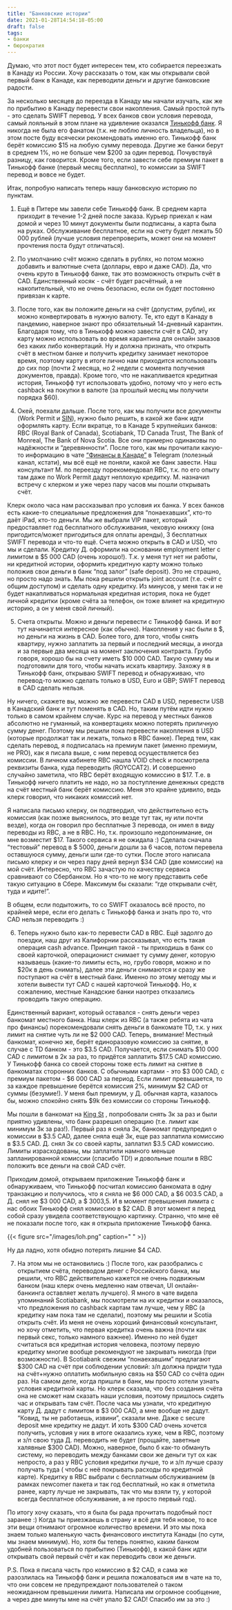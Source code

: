```yaml
---
title: "Банковские истории"
date: 2021-01-28T14:54:18-05:00
draft: false
tags:
- банки
- бюрократия
---
```


Думаю, что этот пост будет интересен тем, кто собирается переезжать в Канаду из России. Хочу рассказать о том, как мы открывали свой первый банк в Канаде, как переводили деньги и другие банковские радости.

За несколько месяцев до переезда в Канаду мы начали изучать, как же по прибытию в Канаду перевести свои накопления.
Самый простой путь - это сделать SWIFT перевод. У всех банков свои условия перевода, самый лояльный в этом плане на
удивление оказался [Тинькофф банк](https://www.tinkoff.ru/sl/7WyfhoLwreO). Я никогда не была его фанатом (т.к. не люблю
личность владельца), но в этом посте буду всячески рекомендовать именно его. Тинькофф банк берёт комиссию $15 на любую
сумму перевода. Другие же банки берут в среднем 1%, но не больше чем $200 за один перевод. Почувствуй разницу, как
говорится. Кроме того, если завести себе премиум пакет в Тинькофф банке (первый месяц бесплатно), то комиссии за SWIFT
перевод и вовсе не будет.

Итак, попробую написать теперь нашу банковскую историю по пунктам.

1. Ещё в Питере мы завели себе Тинькофф банк. В среднем карта приходит в течение 1-2 дней после заказа. Курьер приехал к
нам домой и через 10 минут документы были подписаны, а карта была на руках. Обслуживание бесплатное, если на счету будет
лежать 50 000 рублей (лучше условия перепроверить, может они на момент прочтения поста будут отличаться). 
   
2. По умолчанию счёт можно сделать в рублях, но потом можно добавить и валютные счета (доллары, евро и даже CAD). Да, что очень круто в
Тинькофф банке, так это возможность открыть счёт в CAD. Единственный косяк - счёт будет расчётный, а не накопительный,
что не очень безопасно, если он будет постоянно привязан к карте. 
   
3. После того, как вы положите деньги на счёт (допустим, рубли), их можно конвертировать в нужную валюту. Те, кто едут в Канаду в пандемию, наверное знают про обязательный 14-дневный карантин. Благодаря тому, что в Тинькофф
можно завести счёт в CAD, эту карту можно использовать во время карантина для онлайн заказов без каких либо конвертаций.
Ну и должна признать, что открыть счёт в местном банке и получить кредитку занимает некоторое время, поэтому карту в
итоге лично нам приходится использовать до сих пор (почти 2 месяца, но 2 недели с момента получения документов, правда).
Кроме того, что не накапливается кредитная история, Тинькофф тут использовать удобно, потому что у него есть cashback на
покупки в валюте (за прошлый месяц мы получили порядка $60).

4. Окей, поехали дальше. После того, как мы получили все документы (Work Permit
и [SIN](https://natashakatson.github.io/ru/posts/get-your-sin/)), нужно было решить, в какой же банк идти оформлять
карту. Если вкратце, то в Канаде 5 крупнейших банков: RBC (Royal Bank of Canada), Scotiabank, TD Canada Trust, The Bank
of Monreal, The Bank of Nova Scotia. Все они примерно одинаковы по надёжности и “деревянности”. После того, как мы
прочитали какую-то информацию в чате [“Финансы в Канаде”](https://t.me/canada_finances) в Telegram (полезный канал,
кстати), мы всё ещё не поняли, какой же банк завести. Наш консультант М. по переезду порекомендовал RBC, т.к. по его
опыту там даже по Work Permit дадут неплохую кредитку. М. назначил встречу с клерком и уже через пару часов мы пошли
открывать счёт.

Клерк около часа нам рассказывал про условия их банка. У всех банков есть какие-то специальные предложения для
“понаехавших”, кто-то даёт iPad, кто-то деньги. Мы же выбрали VIP пакет, который предоставляет год бесплатного
обслуживания, чековую книжку (она пригодится/может пригодиться для оплаты аренды), 3 бесплатных SWIFT перевода и что-то
ещё. Счета можно открыть в CAD и USD, что мы и сделали. Кредитку Д. оформили на основании employment letter c лимитом в
$5 000 CAD (очень хорошо!). Т.к. у меня тут нет ни работы, ни кредитной истории, оформить кредитную карту можно только
положив свои деньги в банк “под залог” (safe deposit). Это не страшно, но просто надо знать. Мы пока решили открыть
joint account (т.е. счёт с общим доступом) и сделать одну кредитку. Из минусов, у меня так и не будет накапливаться
нормальная кредитная история, пока не будет личной кредитки (кроме счёта за телефон, он тоже влияет на кредитную
историю, а он у меня свой личный).

5. Счета открыты. Можно и деньги перевести с Тинькофф банка. И вот тут начинается интересное (как обычно). Накопления у нас
были в $, но деньги на жизнь в CAD. Более того, для того, чтобы снять квартиру, нужно заплатить за первый и последний
месяцы, а иногда и за первые два месяца на момент заключения контракта. Грубо говоря, хорошо бы на счету иметь $10 000
CAD. Такую сумму мы и подготовили для того, чтобы начать искать квартиру. Захожу я в Тинькофф банк, открываю SWIFT
перевод и обнаруживаю, что перевод-то можно сделать только в USD, Euro и GBP; SWIFT перевод в CAD сделать нельзя.

Ну ничего, скажете вы, можно же перевести CAD в USD, перевести USВ в Канадский банк и тут поменять в CAD. Но, таким
путём идти нужно только в самом крайнем случае. Курс на перевод у местных банков абсолютно не гуманный, на конвертациях
можно потерять приличную сумму денег. Поэтому мы решили пока перевести накопления в USD (которые продолжат так и лежать,
только в RBC банке). Перед тем, как сделать перевод, я подписалась на премиум пакет (именно премиум, не PRO), как я
писала выше, с ним перевод осуществляется без комиссии. В личном кабинете RBC нашла VOID check и посмотрела реквизиты
банка, куда переводить (ROYCCAT2). И совершенно случайно заметила, что RBC берёт входящую комиссию в $17. Т.е. в
Тинькофф ничего платить не надо, но за поступление денежных средств на счёт местный банк берёт комиссию. Меня это крайне
удивило, ведь клерк говорил, что никаких комиссий нет.

Я написала письмо клерку, он подтвердил, что действительно есть комиссия (как позже выяснилось, это везде тут так, ну
или почти везде), когда он говорил про бесплатные 3 перевода, он имел в виду переводы из RBС, а не в RBC. Но, т.к.
произошло недопонимание, он мне возместит $17. Такого сервиса я не ожидала :) Сделала сначала “тестовый” перевод в $
5000, деньги дошли за 6 часов, потом перевела оставшуюся сумму, деньги шли где-то сутки. После этого написала письмо
клерку и он через пару дней вернул $34 CAD (две комиссии) на мой счёт. Интересно, что RBC зачастую по качеству сервиса
сравнивают со Сбербанком. Но я что-то не могу представить себе такую ситуацию в Сбере. Максимум бы сказали: “где
открывали счёт, туда и идите!”.

В общем, если подытожить, то со SWIFT оказалось всё просто, по крайней мере, если его делать с Тинькофф банка и знать
про то, что CAD нельзя переводить :)

6. Теперь нужно было как-то перевести CAD в RBC. Ещё задолго до поездки, наш друг из Калифорнии рассказывал, что есть такая
операция cash advance. Принцип такой - ты приходишь в банк со своей карточкой, операционист снимает ту сумму денег,
которую называешь (какие-то лимиты есть, но, грубо говоря, можно и по $20к в день снимать), далее эти деньги снимаются и
сразу же поступают на счёт в местный банк. Именно по этому методу мы и хотели вывести тут CAD с нашей карточкой
Тинькофф. Но, к сожалению, местные Канадские банки наотрез отказались проводить такую операцию.

Единственный вариант, который оставался - снять деньги через банкомат местного банка. Наш клерк из RBC (а также ребята
из чата про финансы) порекомендовали снять деньги в банкомате TD, т.к. у них лимит на снятие чуть ли не $2 000 CAD.
Теперь, внимание!
Местный банкомат, конечно же, берёт единоразовую комиссию за снятие, в случае с TD банком - это $3.5 CAD. Получается,
если снимать $10 000 CAD с лимитом в 2к за раз, то придётся заплатить $17.5 CAD комиссию. У Тинькофф банка со своей
стороны тоже есть лимит на снятие в банкоматах сторонних банков. С обычными картами - это $3 000 CAD, с премиум пакетом - $6 000 CAD за период. Если лимит превышается, то за каждое превышение берётся комиссия 2%, минимум $2 CAD от суммы (безумие!). У меня был премиум, у Д. обычная карта, казалось бы, можно спокойно снять $9k без комиссии со стороны Тинькофф.

Мы пошли в банкомат
на [King St](https://www.google.com/maps/place/TD+Canada+Trust+Branch+and+ATM/@43.6482334,-79.383137,17z/data=!3m1!4b1!4m5!3m4!1s0x882b34b5669d1e39:0xa2331ecc2935120a!8m2!3d43.6482334!4d-79.3809483)
, попробовали снять 3к за раз и были приятно удивлены, что банк разрешил операцию (т.е. лимит как минимум 3к за раз!).
Первый раз я сняла 3к, банкомат предупредил о комиссии в $3.5 CAD, далее сняла ещё 3к, еще раз заплатила комиссию в $3.5
CAD. Д. снял 3к со своей карты, заплатил $3.5 CAD комиссию. Лимиты израсходованы, мы заплатили намного меньше
запланированной комиссии (спасибо TD!) и довольные пошли в RBC положить все деньги на свой CAD счёт.

Приходим домой, открываем приложение Тинькофф банк и обнаруживаем, что Тинькофф посчитал комиссию банкомата в одну
транзакцию и получилось, что я сняла не $6 000 CAD, а $6 003.5 CAD, а Д. снял не $3 000 CAD, а $ 3003,5. И в момент
превышения лимита с нас обоих Тинькофф снял комиссию в $2 CAD. В этот момент я перед собой сразу увидела соответствующую
картинку. Странно, что мне её не показали после того, как я открыла приложение Тинькофф банка.

{{< figure src="/images/loh.png" caption=" " >}}

Ну да ладно, хотя обидно потерять лишние $4 CAD.

7. На этом мы не остановились :) После того, как разобрались с открытием счёта, переводом денег с Российского банка, мы
решили, что RBC действительно кажется не очень подвижным банком (наш клерк очень медленно нам отвечал, UI
онлайн-банкинга оставляет желать лучшего). Я много в чате видела упоминаний Scotiabank, мы посмотрели на их кредитки и
оказалось, что предложения по cashback картам там лучше, чем у RBC (а кредитку нам пока там не сделали), поэтому мы
решили и Scotia открыть счёт. Из меня не очень хороший финансовый консультант, но хочу отметить, что первая кредитка
очень важна (почти как первый секс, только намного важнее). Именно по ней будет считаться вся кредитная история
человека, поэтому первую кредитку многие вообще рекомендуют не закрывать никогда (при возможности). В Scotiabank свежим
“понаехавшим” предлагают $300 CAD на счёт при соблюдении условий: з/п должна придти туда на счёт+нужно оплатить
мобильную связь на $50 CAD со счёта один раз. На самом деле, когда пришли в банк, мы просто хотели узнать условия
кредитной карты. Но клерк сказала, что без создания счёта она не сможет нам сказать наши условия, поэтому пришлось
сидеть час и открывать там счёт. После часа мы узнали, что кредитную карту Д. дадут с лимитом в $3 000 CAD, а мне вообще
не дадут. “Ковид, ты не работаешь, извини”, сказали мне. Даже с secure deposit мне кредитку не дадут. И хоть $300 CAD
очень хочется получить, условия у них в итоге оказались хуже, чем в RBC, поэтому и з/п свою туда Д. переводить не
будет (прощайте, заветные халявные $300 CAD). Можно, наверное, было б как-то обмануть систему, но переводить между
банками свои же деньги тут ох как непросто, а раз у RBC условия кредитки лучше, то и з/п лучше сразу получать туда (
чтобы с неё покрывать расходы по кредитной карте). Кредитку в RBC выбрали с бесплатным обслуживанием (в рамках newcomer
пакета и так год бесплатный, но как я отметила ранее, карту лучше не закрывать, так что мы взяли ту, у которой всегда
бесплатное обслуживание, а не просто первый год).

По итогу хочу сказать, что я была бы рада прочитать подобный пост заранее :) Когда ты приезжаешь в страну и всё для тебя
новое, то все эти вещи отнимают огромное количество времени. И это мы пока знаем только маленькую часть финансового
института Канады (по сути, мы знаем минимум). Но, хотя бы теперь понятно, каким банком удобней пользоваться по
прибытию (Тинькофф), в какой банк идти открывать свой первый счёт и как переводить свои же деньги.

P.S. Пока я писала часть про комиссию в $2 CAD, я сама же разозлилась на Тинькофф банк и решила пожаловаться им в чате
на то, что они совсем не предупреждают пользователей о таком неожиданном превышении лимита. Написала им огромное
сообщение, а через две минуты мне на счёт упало $2 CAD! Спасибо им за это :)


